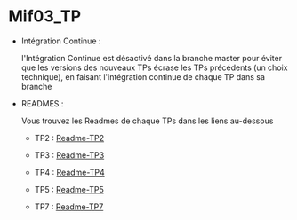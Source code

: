 # Mif03_TP

* Intégration Continue : 

    l'Intégration Continue est désactivé dans la branche master pour éviter que les versions des nouveaux TPs écrase les TPs précédents (un choix technique), en faisant l'intégration continue de chaque TP dans sa branche
 
* READMES : 

    Vous trouvez les Readmes de chaque TPs dans les liens au-dessous

    - TP2 : [Readme-TP2](https://forge.univ-lyon1.fr/p1809208/mif03_tp/-/blob/TP2/server/README.md)

    - TP3 : [Readme-TP3](https://forge.univ-lyon1.fr/p1809208/mif03_tp/-/blob/TP3/serverMVC/README.md)
    
    - TP4 : [Readme-TP4](https://forge.univ-lyon1.fr/p1809208/mif03_tp/-/blob/TP4/API/README.md)
    
    - TP5 : [Readme-TP5](https://forge.univ-lyon1.fr/p1809208/mif03_tp/-/blob/TP5/client/README.md)

    - TP7 : [Readme-TP7](https://forge.univ-lyon1.fr/p1809208/mif03_tp/-/blob/TP7/client/README.md)
     
     

 
